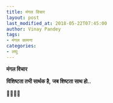 ```yaml
---
title: मंगल विचार
layout: post
last_modified_at: 2018-05-22T07:45:00
author: Vinay Pandey
tags:
- मंगल कामना
categories:
- लघु
---
```

**मंगल विचार**

**विशिष्टता तभी सार्थक है,**
**जब शिष्टता साथ हो..**


🙏🌷🌷🙏


